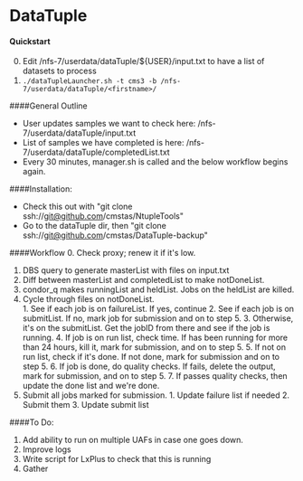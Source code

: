 # DataTuple

#### Quickstart
  0. Edit /nfs-7/userdata/dataTuple/${USER}/input.txt to have a list of datasets to process
  1. `./dataTupleLauncher.sh -t cms3 -b /nfs-7/userdata/dataTuple/<firstname>/`

####General Outline
  + User updates samples we want to check here: /nfs-7/userdata/dataTuple/input.txt
  + List of samples we have completed is here: /nfs-7/userdata/dataTuple/completedList.txt
  + Every 30 minutes, manager.sh is called and the below workflow begins again.

####Installation:
  - Check this out with "git clone ssh://git@github.com/cmstas/NtupleTools"
  - Go to the dataTuple dir, then "git clone ssh://git@github.com/cmstas/DataTuple-backup" 

####Workflow
  0. Check proxy; renew it if it's low.
  1. DBS query to generate masterList with files on input.txt
  2. Diff between masterList and completedList to make notDoneList.  
  3. condor_q makes runningList and heldList.  Jobs on the heldList are killed.  
  4. Cycle through files on notDoneList.  
    1. See if each job is on failureList.  If yes, continue
    2. See if each job is on submitList.  If no, mark job for submission and on to step 5. 
    3. Otherwise, it's on the submitList.  Get the jobID from there and see if the job is running. 
    4. If job is on run list, check time.  If has been running for more than 24 hours, kill it, mark for submission, and on to step 5. 
    5. If not on run list, check if it's done.  If not done, mark for submission and on to step 5.
    6. If job is done, do quality checks.  If fails, delete the output, mark for submission, and on to step 5.
    7. If passes quality checks, then update the done list and we're done.
  5. Submit all jobs marked for submission. 
    1. Update failure list if needed
    2. Submit them
    3. Update submit list

####To Do:
  1. Add ability to run on multiple UAFs in case one goes down.
  2. Improve logs
  3. Write script for LxPlus to check that this is running
  4. Gather
